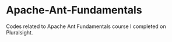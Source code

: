 # Apache-Ant-Fundamentals
Codes related to Apache Ant Fundamentals course I completed on Pluralsight.
